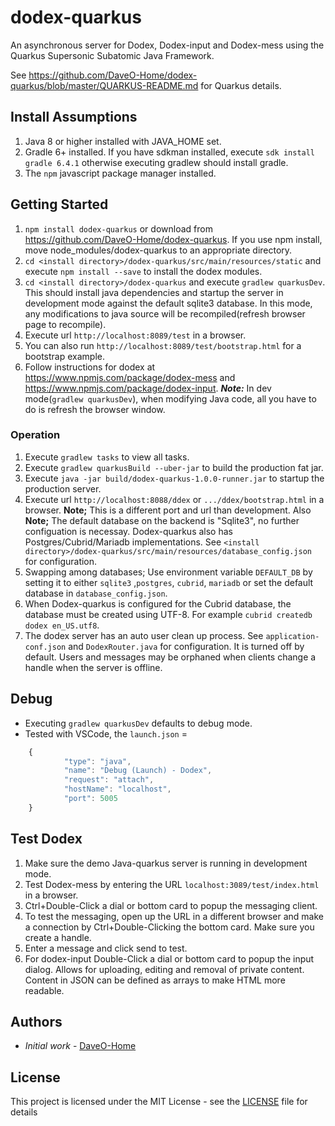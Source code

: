 # dodex-quarkus

An asynchronous server for Dodex, Dodex-input and Dodex-mess using the Quarkus Supersonic Subatomic Java Framework.

See <https://github.com/DaveO-Home/dodex-quarkus/blob/master/QUARKUS-README.md> for Quarkus details.

## Install Assumptions

1. Java 8 or higher installed with JAVA_HOME set.
2. Gradle 6+ installed. If you have sdkman installed, execute ```sdk install gradle 6.4.1``` otherwise executing gradlew should install gradle.
3. The `npm` javascript package manager installed.

## Getting Started

1. `npm install dodex-quarkus` or download from <https://github.com/DaveO-Home/dodex-quarkus>. If you use npm install, move node_modules/dodex-quarkus to an appropriate directory.
2. `cd <install directory>/dodex-quarkus/src/main/resources/static` and execute `npm install --save` to install the dodex modules.
3. `cd <install directory>/dodex-quarkus` and execute `gradlew quarkusDev`. This should install java dependencies and startup the server in development mode against the default sqlite3 database. In this mode, any modifications to java source will be recompiled(refresh browser page to recompile).
4. Execute url `http://localhost:8089/test` in a browser.
5. You can also run `http://localhost:8089/test/bootstrap.html` for a bootstrap example.
6. Follow instructions for dodex at <https://www.npmjs.com/package/dodex-mess> and <https://www.npmjs.com/package/dodex-input>.
   ___Note:___ In dev mode(`gradlew quarkusDev`), when modifying Java code, all you have to do is refresh the browser window.

### Operation

1. Execute `gradlew tasks` to view all tasks.
2. Execute `gradlew quarkusBuild --uber-jar` to build the production fat jar.
3. Execute `java -jar build/dodex-quarkus-1.0.0-runner.jar` to startup the production server.
4. Execute url `http://localhost:8088/ddex` or `.../ddex/bootstrap.html` in a browser. __Note;__ This is a different port and url than development. Also __Note;__ The default database on the backend is "Sqlite3", no further configuation is necessay. Dodex-quarkus also has Postgres/Cubrid/Mariadb implementations. See `<install directory>/dodex-quarkus/src/main/resources/database_config.json` for configuration.
5. Swapping among databases; Use environment variable `DEFAULT_DB` by setting it to either `sqlite3` ,`postgres`, `cubrid`, `mariadb` or set the default database in `database_config.json`.
6. When Dodex-quarkus is configured for the Cubrid database, the database must be created using UTF-8. For example `cubrid createdb dodex en_US.utf8`.
7. The dodex server has an auto user clean up process. See `application-conf.json` and `DodexRouter.java` for configuration. It is turned off by default. Users and messages may be orphaned when clients change a handle when the server is offline.

## Debug

* Executing `gradlew quarkusDev` defaults to debug mode.
* Tested with VSCode, the `launch.json` =
  
```javascript
    {
            "type": "java",
            "name": "Debug (Launch) - Dodex",
            "request": "attach",
            "hostName": "localhost",
            "port": 5005
    }
```

## Test Dodex

1. Make sure the demo Java-quarkus server is running in development mode.
2. Test Dodex-mess by entering the URL `localhost:3089/test/index.html` in a browser.
3. Ctrl+Double-Click a dial or bottom card to popup the messaging client.
4. To test the messaging, open up the URL in a different browser and make a connection by Ctrl+Double-Clicking the bottom card. Make sure you create a handle.
5. Enter a message and click send to test.
6. For dodex-input Double-Click a dial or bottom card to popup the input dialog. Allows for uploading, editing and removal of private content. Content in JSON can be defined as arrays to make HTML more readable.

## Authors

* *Initial work* - [DaveO-Home](https://github.com/DaveO-Home)

## License

This project is licensed under the MIT License - see the [LICENSE](LICENSE) file for details

